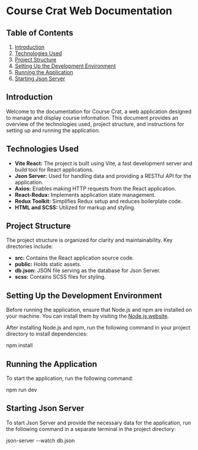 # Course Crat Web Documentation

## Table of Contents

1. [Introduction](#introduction)
2. [Technologies Used](#technologies-used)
3. [Project Structure](#project-structure)
4. [Setting Up the Development Environment](#setting-up-the-development-environment)
5. [Running the Application](#running-the-application)
6. [Starting Json Server](#starting-json-server)

## Introduction

Welcome to the documentation for Course Crat, a web application designed to manage and display course information. This document provides an overview of the technologies used, project structure, and instructions for setting up and running the application.

## Technologies Used

- **Vite React:** The project is built using Vite, a fast development server and build tool for React applications.
- **Json Server:** Used for handling data and providing a RESTful API for the application.
- **Axios:** Enables making HTTP requests from the React application.
- **React-Redux:** Implements application state management.
- **Redux Toolkit:** Simplifies Redux setup and reduces boilerplate code.
- **HTML and SCSS:** Utilized for markup and styling.

## Project Structure

The project structure is organized for clarity and maintainability. Key directories include:

- **src:** Contains the React application source code.
- **public:** Holds static assets.
- **db.json:** JSON file serving as the database for Json Server.
- **scss:** Contains SCSS files for styling.

## Setting Up the Development Environment

Before running the application, ensure that Node.js and npm are installed on your machine. You can install them by visiting the [Node.js website](https://nodejs.org/).

After installing Node.js and npm, run the following command in your project directory to install dependencies:

npm install

## Running the Application

To start the application, run the following command:

npm run dev

## Starting Json Server

To start Json Server and provide the necessary data for the application, run the following command in a separate terminal in the project directory:

json-server --watch db.json
